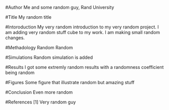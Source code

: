 #Author
Me and some random guy, Rand University

#Title
My random title

#Intoroduction 
My very random introduction to my very random project. I am adding very random stuff cube to my work. I am making small random changes.

#Methadology
Random Random

#Simulations
Random simulation is added 

#Results
I got some extremly random results with a randomness coefficient being random

#Figures
Some figure that illustrate random but amazing stuff

#Conclusion
Even more random


#References
[1] Very random guy